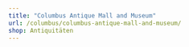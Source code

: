 ```yaml
---
title: "Columbus Antique Mall and Museum"
url: /columbus/columbus-antique-mall-and-museum/
shop: Antiquitäten
---
```


